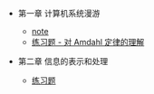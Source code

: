 * 第一章 计算机系统漫游

	* [note](https://github.com/YangXiaoHei/OS/blob/master/CSAPP/第一章%20计算机系统漫游/README.md)
	* [练习题 - 对 Amdahl 定律的理解](https://github.com/YangXiaoHei/OS/blob/master/CSAPP/第一章%20计算机系统漫游/练习题.md)

* 第二章 信息的表示和处理

   * [练习题](https://github.com/YangXiaoHei/OS/blob/master/CSAPP/第二章%20信息的表示和处理/练习题.md)